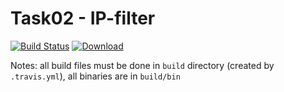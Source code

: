 # Task02 - IP-filter
[![Build Status](https://travis-ci.com/mkvdv/otus-cpp-2018.svg?branch=task02)](https://travis-ci.com/mkvdv/otus-cpp-2018)
[ ![Download](https://api.bintray.com/packages/mkvdv/otus02/cpp_02/images/download.svg) ](https://bintray.com/mkvdv/otus02/cpp_02/_latestVersion)


Notes: all build files must be done in `build` directory (created by `.travis.yml`), all binaries are in `build/bin`